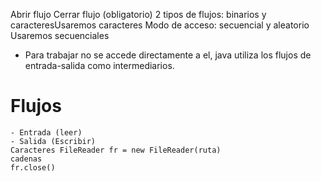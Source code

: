 
Abrir flujo
Cerrar flujo (obligatorio)
2 tipos de flujos: binarios y caracteresUsaremos caracteres
Modo de acceso: secuencial y aleatorio
        Usaremos secuenciales

* Para trabajar no se accede directamente a el, java utiliza los flujos de entrada-salida como intermediarios.
# **Flujos**

```
- Entrada (leer)
- Salida (Escribir)
Caracteres FileReader fr = new FileReader(ruta)
cadenas
fr.close()
```
